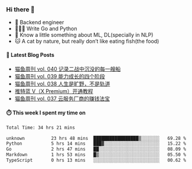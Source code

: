 ### Hi there 👋

- 🔧 Backend engineer
- 👨🏻‍💻 Write Go and Python
- 🔭 Know a little something about ML, DL(specially in NLP)
- 🐱 A cat by nature, but really don’t like eating fish(the food)

#### 📖 Latest Blog Posts
<!-- BLOG-POST-LIST:START -->
- [猫鱼周刊 vol. 040 记录二战中沉没的每一艘船](https://ameow.xyz/archives/weekly-040)
- [猫鱼周刊 vol. 039 能力成长的四个阶段](https://ameow.xyz/archives/weekly-039)
- [猫鱼周刊 vol. 038 人生是旷野，不是轨道](https://ameow.xyz/archives/weekly-038)
- [推特蓝 V（X Premium）开通教程](https://ameow.xyz/archives/subscribe-x-premium)
- [猫鱼周刊 vol. 037 云服务厂商的赚钱法宝](https://ameow.xyz/archives/weekly-037)
<!-- BLOG-POST-LIST:END -->

#### ⏱️ This week I spent my time on
<!--START_SECTION:waka-->

```txt
Total Time: 34 hrs 21 mins

unknown          23 hrs 48 mins  █████████████████▒░░░░░░░   69.28 %
Python           5 hrs 14 mins   ███▓░░░░░░░░░░░░░░░░░░░░░   15.22 %
Go               2 hrs 47 mins   ██░░░░░░░░░░░░░░░░░░░░░░░   08.09 %
Markdown         1 hrs 53 mins   █▒░░░░░░░░░░░░░░░░░░░░░░░   05.50 %
TypeScript       0 hrs 13 mins   ░░░░░░░░░░░░░░░░░░░░░░░░░   00.62 %
```

<!--END_SECTION:waka-->

<!--
**LeslieLeung/LeslieLeung** is a ✨ _special_ ✨ repository because its `README.md` (this file) appears on your GitHub profile.

Here are some ideas to get you started:

- 🔭 I’m currently working on ...
- 🌱 I’m currently learning ...
- 👯 I’m looking to collaborate on ...
- 🤔 I’m looking for help with ...
- 💬 Ask me about ...
- 📫 How to reach me: ...
- 😄 Pronouns: ...
- ⚡ Fun fact: ...
-->
